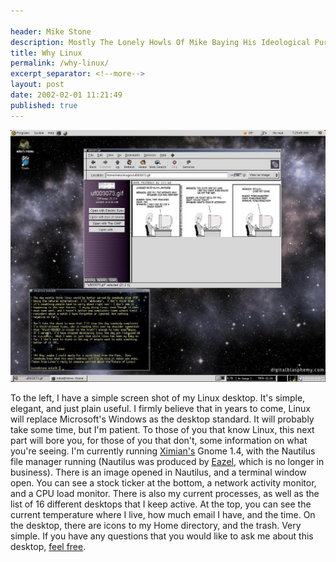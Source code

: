 ```yaml
---

header: Mike Stone
description: Mostly The Lonely Howls Of Mike Baying His Ideological Purity At The Moon
title: Why Linux
permalink: /why-linux/
excerpt_separator: <!--more-->
layout: post
date: 2002-02-01 11:21:49
published: true
---
```


![](/assets/images/LqFYqn1.jpg)

To the left, I have a simple screen shot of my Linux desktop. It's simple, elegant, and just plain useful. I firmly believe that in years to come, Linux will replace Microsoft's Windows as the desktop standard. It will probably take some time, but I'm patient. To those of you that know Linux, this next part will bore you, for those of you that don't, some information on what you're seeing. I'm currently running [Ximian's](http://www.ximian.com/) Gnome 1.4, with the Nautilus file manager running (Nautilus was produced by [Eazel](http://www.eazel.com/), which is no longer in business). There is an image opened in Nautilus, and a terminal window open. You can see a stock ticker at the bottom, a network activity monitor, and a CPU load monitor. There is also my current processes, as well as the list of 16 different desktops that I keep active. At the top, you can see the current temperature where I live, how much email I have, and the time. On the desktop, there are icons to my Home directory, and the trash. Very simple. If you have any questions that you would like to ask me about this desktop, [feel free](mailto:mike@fosstodon.org).
